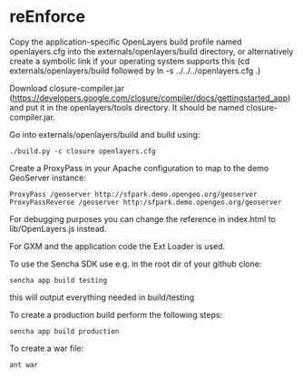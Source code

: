 reEnforce
=========

Copy the application-specific OpenLayers build profile named openlayers.cfg into the externals/openlayers/build directory, or alternatively create a symbolic link if your operating system supports this (cd externals/openlayers/build followed by ln -s ../../../openlayers.cfg .)

Download closure-compiler.jar (https://developers.google.com/closure/compiler/docs/gettingstarted_app) and put it in the openlayers/tools directory. It should be named closure-compiler.jar.

Go into externals/openlayers/build and build using:

    ./build.py -c closure openlayers.cfg

Create a ProxyPass in your Apache configuration to map to the demo GeoServer instance:

    ProxyPass /geoserver http://sfpark.demo.opengeo.org/geoserver
    ProxyPassReverse /geoserver http:/sfpark.demo.opengeo.org/geoserver

For debugging purposes you can change the reference in index.html to lib/OpenLayers.js instead.

For GXM and the application code the Ext Loader is used.

To use the Sencha SDK use e.g. in the root dir of your github clone:

    sencha app build testing

this will output everything needed in build/testing

To create a production build perform the following steps:

    sencha app build production

To create a war file:

    ant war
